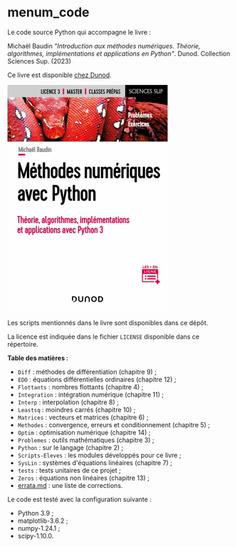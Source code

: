 # menum_code
Le code source Python qui accompagne le livre :

Michaël Baudin _"Introduction aux méthodes numériques. Théorie, algorithmes, implémentations et applications en Python"_. Dunod. Collection Sciences Sup. (2023)

Ce livre est disponible [chez Dunod]( https://www.dunod.com/sciences-techniques/methodes-numeriques-avec-python-theorie-algorithmes-implementation-et).

![Livre Méthodes Numériques](Méthodes-Numériques-Baudin-Dunod-(2023).jpeg)

Les scripts mentionnés dans le livre sont disponibles dans ce dépôt. 

La licence est indiquée dans le fichier `LICENSE` disponible dans ce répertoire.

**Table des matières :**
- `Diff` : méthodes de différentiation (chapitre 9) ;
- `EDO` : équations différentielles ordinaires (chapitre 12) ;
- `Flottants` : nombres flottants (chapitre 4) ;
- `Integration` : intégration numérique (chapitre 11) ;
- `Interp` : interpolation (chapitre 8) ;
- `Leastsq` : moindres carrés (chapitre 10) ;
- `Matrices` : vecteurs et matrices (chapitre 6) ;
- `Methodes` : convergence, erreurs et conditionnement (chapitre 5) ;
- `Optim` : optimisation numérique (chapitre 14) ;
- `Problemes` : outils mathématiques (chapitre 3) ;
- `Python` : sur le langage (chapitre 2) ;
- `Scripts-Eleves` : les modules développés pour ce livre ;
- `SysLin` : systèmes d'équations linéaires (chapitre 7) ;
- `tests` : tests unitaires de ce projet ;
- `Zeros` : équations non linéaires (chapitre 13) ;
- [errata.md](https://github.com/mbaudin47/menum_code/blob/main/errata.md) : une liste de corrections.

Le code est testé avec la configuration suivante : 
- Python 3.9 ;
- matplotlib-3.6.2 ;
- numpy-1.24.1 ;
- scipy-1.10.0.
